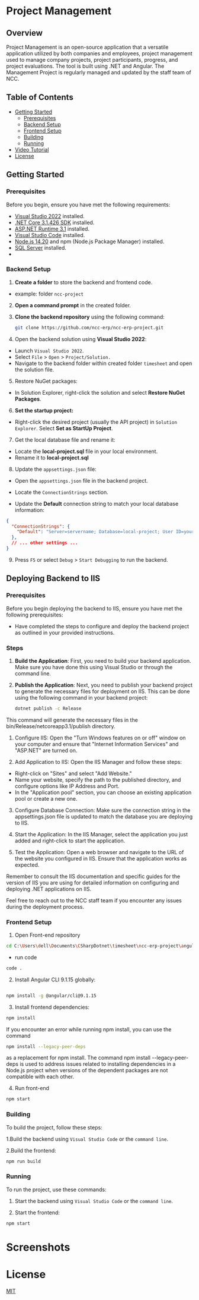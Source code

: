 # Project Management

## Overview
Project Management is an open-source application that a versatile application utilized by both companies and employees, project management used to manage company projects, project participants, progress, and project evaluations. The tool is built using .NET and Angular. The Management Project is regularly managed and updated by the staff team of NCC.
 
## Table of Contents

- [Getting Started](#getting-started)
  - [Prerequisites](#prerequisites)
  - [Backend Setup](#backend-setup)
  - [Frontend Setup](#frontend-setup)
  - [Building](#building)
  - [Running](#running)
- [Video Tutorial](#video-tutorial)
- [License](#license)

## Getting Started

### Prerequisites

Before you begin, ensure you have met the following requirements:

- [Visual Studio 2022](https://visualstudio.microsoft.com/) installed.
- [.NET Core 3.1.426 SDK](https://dotnet.microsoft.com/en-us/download/dotnet/3.1) installed.
- [ASP.NET Runtime 3.1](https://dotnet.microsoft.com/en-us/download/dotnet/3.1) installed.
- [Visual Studio Code](https://code.visualstudio.com/) installed.
- [Node.js 14.20](https://nodejs.org/en/blog/release/v14.20.0) and npm (Node.js Package Manager) installed.
- [SQL Server](https://www.microsoft.com/en-in/sql-server/sql-server-downloads) installed.
- <List any other prerequisites>

### Backend Setup

1. **Create a folder** to store the backend and frontend code.
- example:  folder `ncc-project`

2. **Open a command prompt** in the created folder.

3. **Clone the backend repository** using the following command:

   ```bash
   git clone https://github.com/ncc-erp/ncc-erp-project.git
   
4. Open the backend solution using **Visual Studio 2022**:

- Launch `Visual Studio 2022`.
- Select `File` > `Open` > `Project/Solution.`
- Navigate to the backend folder within created folder `timesheet` and open the solution file.
5. Restore NuGet packages:

- In Solution Explorer, right-click the solution and select **Restore NuGet Packages**.
6. **Set the startup project:**

- Right-click the desired project (usually the API project) in `Solution Explorer`.
Select **Set as StartUp Project**.

7. Get the local database file and rename it:

- Locate the **local-project.sql** file in your local environment.
- Rename it to **local-project.sql**
8. Update the `appsettings.json` file:

- Open the `appsettings.json` file in the backend project.

- Locate the `ConnectionStrings` section.

- Update the **Default** connection string to match your local database information:



```json
{
  "ConnectionStrings": {
    "Default": "Server=servername; Database=local-project; User ID=yourUserId;Password=yourPassword;"
  },
  // ... other settings ...
}
```

9. Press `F5` or select `Debug` > `Start Debugging` to run the backend.
    
## Deploying Backend to IIS

### Prerequisites

Before you begin deploying the backend to IIS, ensure you have met the following prerequisites:

- Have completed the steps to configure and deploy the backend project as outlined in your provided instructions.

### Steps

1. **Build the Application**: First, you need to build your backend application. Make sure you have done this using Visual Studio or through the command line.

2. **Publish the Application**: Next, you need to publish your backend project to generate the necessary files for deployment on IIS. This can be done using the following command in your backend project:

   ```bash
   dotnet publish -c Release

This command will generate the necessary files in the bin/Release/netcoreapp3.1/publish directory.

1. Configure IIS: Open the "Turn Windows features on or off" window on your computer and ensure that "Internet Information Services" and "ASP.NET" are turned on.

2. Add Application to IIS: Open the IIS Manager and follow these steps:

- Right-click on "Sites" and select "Add Website."
- Name your website, specify the path to the published directory, and configure options like IP Address and Port.
- In the "Application pool" section, you can choose an existing application pool or create a new one.
3. Configure Database Connection: Make sure the connection string in the appsettings.json file is updated to match the database you are deploying to IIS.

4. Start the Application: In the IIS Manager, select the application you just added and right-click to start the application.

5. Test the Application: Open a web browser and navigate to the URL of the website you configured in IIS. Ensure that the application works as expected.

Remember to consult the IIS documentation and specific guides for the version of IIS you are using for detailed information on configuring and deploying .NET applications on IIS.

Feel free to reach out to the NCC staff team if you encounter any issues during the deployment process.

### Frontend Setup
1. Open Front-end repository
```bash
cd C:\Users\dell\Documents\CSharpDotnet\timesheet\ncc-erp-project\angular
```
- run code
```bash
code .
```

2. Install Angular CLI 9.1.15 globally:

```bash

npm install -g @angular/cli@9.1.15

```
3. Install frontend dependencies:
```bash
npm install
```

If you encounter an error while running npm install, you can use the command 
```bash 
npm install --legacy-peer-deps 
```

as a replacement for npm install.
The command npm install --legacy-peer-deps is used to address issues related to installing dependencies in a Node.js project when versions of the dependent packages are not compatible with each other. 

4. Run front-end
```bash
npm start
```

### Building
To build the project, follow these steps:

1.Build the backend using `Visual Studio Code` or the `command line`.

2.Build the frontend:

```bash
npm run build
```
### Running
To run the project, use these commands:

1. Start the backend using `Visual Studio Code` or the `command line`.

2. Start the frontend:

```bash
npm start
```
# Screenshots

# License
[MIT](https://github.com/ncc-project/metasign/blob/dev/LICENSE)
